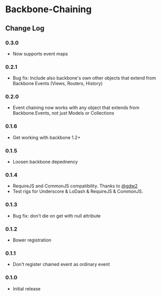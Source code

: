 # Backbone-Chaining
## Change Log

### 0.3.0

* Now supports event maps

### 0.2.1

* Bug fix: Include also backbone's own other objects that extend from Backbone Events (Views, Routers, History)

### 0.2.0

* Event chaining now works with any object that extends from Backbone.Events, not just Models or Collections

### 0.1.6

* Get working with backbone 1.2+

### 0.1.5

* Loosen backbone depednency

### 0.1.4

* RequireJS and CommonJS compatibility.  Thanks to [@gdw2](http://github.com/gdw2)
* Test rigs for Underscore & LoDash & RequireJS & CommonJS.

### 0.1.3

* Bug fix: don't die on get with null attribute

### 0.1.2

* Bower registration

### 0.1.1

* Don't register chained event as ordinary event

### 0.1.0

* Initial release
